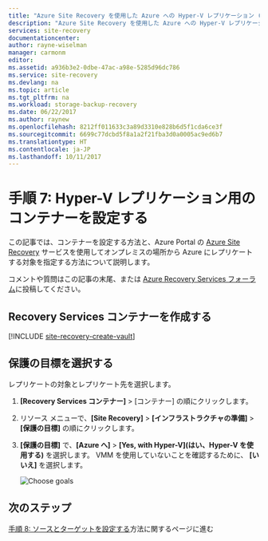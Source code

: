 ```yaml
---
title: "Azure Site Recovery を使用した Azure への Hyper-V レプリケーション (System Center VMM なし) 用のコンテナーを設定する | Microsoft Docs"
description: "Azure Site Recovery を使用した Azure への Hyper-V レプリケーション用のコンテナーを設定するために必要な手順の概要を示します"
services: site-recovery
documentationcenter: 
author: rayne-wiselman
manager: carmonm
editor: 
ms.assetid: a936b3e2-0dbe-47ac-a98e-5285d96dc786
ms.service: site-recovery
ms.devlang: na
ms.topic: article
ms.tgt_pltfrm: na
ms.workload: storage-backup-recovery
ms.date: 06/22/2017
ms.author: raynew
ms.openlocfilehash: 8212ff011633c3a89d3310e828b6d5f1cda6ce3f
ms.sourcegitcommit: 6699c77dcbd5f8a1a2f21fba3d0a0005ac9ed6b7
ms.translationtype: HT
ms.contentlocale: ja-JP
ms.lasthandoff: 10/11/2017
---
```

# <a name="step-7-set-up-a-vault-for-hyper-v-replication"></a>手順 7: Hyper-V レプリケーション用のコンテナーを設定する

この記事では、コンテナーを設定する方法と、Azure Portal の [Azure Site Recovery](site-recovery-overview.md) サービスを使用してオンプレミスの場所から Azure にレプリケートする対象を指定する方法について説明します。


コメントや質問はこの記事の末尾、または [Azure Recovery Services フォーラム](https://social.msdn.microsoft.com/forums/azure/home?forum=hypervrecovmgr)に投稿してください。

## <a name="create-a-recovery-services-vault"></a>Recovery Services コンテナーを作成する

[!INCLUDE [site-recovery-create-vault](../../includes/site-recovery-create-vault.md)]



## <a name="select-a-protection-goal"></a>保護の目標を選択する

レプリケートの対象とレプリケート先を選択します。

1. **[Recovery Services コンテナー]** > [コンテナー] の順にクリックします。
2. リソース メニューで、**[Site Recovery]** > **[インフラストラクチャの準備]** > **[保護の目標]** の順にクリックします。
3. **[保護の目標]** で、**[Azure へ]** > **[Yes, with Hyper-V]\(はい、Hyper-V を使用する\)** を選択します。 VMM を使用していないことを確認するために、 **[いいえ]** を選択します。 

    ![Choose goals](./media/hyper-v-site-walkthrough-create-vault/choose-goals2.png)



## <a name="next-steps"></a>次のステップ

[手順 8: ソースとターゲットを設定する](hyper-v-site-walkthrough-source-target.md)方法に関するページに進む
